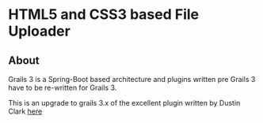 HTML5 and CSS3 based File Uploader
==================================


## About

Grails 3 is a Spring-Boot based architecture and plugins written pre Grails 3 have to be re-written for Grails 3.

This is an upgrade to grails 3.x of the excellent plugin written by Dustin Clark [here](https://github.com/dustindclark/grails-uploadr/blob/master/README.md)


